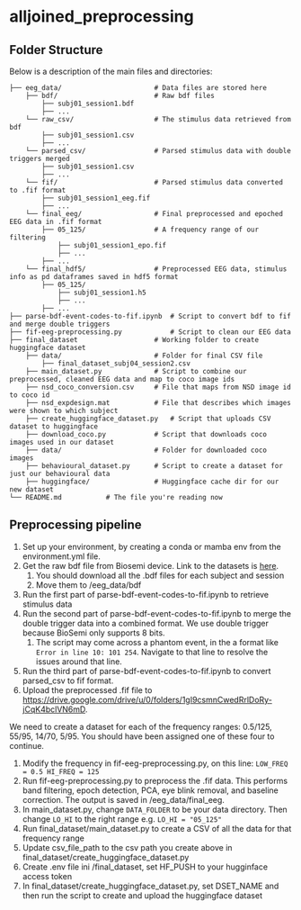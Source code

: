 # alljoined_preprocessing

## Folder Structure

Below is a description of the main files and directories:

    ├── eeg_data/                       # Data files are stored here
        ├── bdf/                        # Raw bdf files
            ├── subj01_session1.bdf
            ├── ...
        └── raw_csv/                    # The stimulus data retrieved from bdf
            ├── subj01_session1.csv
            ├── ...
        └── parsed_csv/                 # Parsed stimulus data with double triggers merged
            ├── subj01_session1.csv
            ├── ...
        └── fif/                        # Parsed stimulus data converted to .fif format
            ├── subj01_session1_eeg.fif
            ├── ...
        └── final_eeg/                  # Final preprocessed and epoched EEG data in .fif format
            ├── 05_125/                 # A frequency range of our filtering
                ├── subj01_session1_epo.fif
                ├── ...
            ├── ...
        └── final_hdf5/                 # Preprocessed EEG data, stimulus info as pd dataframes saved in hdf5 format
            ├── 05_125/
                ├── subj01_session1.h5
                ├── ...
            ├── ...
    ├── parse-bdf-event-codes-to-fif.ipynb  # Script to convert bdf to fif and merge double triggers
    ├── fif-eeg-preprocessing.py            # Script to clean our EEG data
    ├── final_dataset                   # Working folder to create huggingface dataset
        ├── data/                       # Folder for final CSV file
            ├── final_dataset_subj04_session2.csv
        ├── main_dataset.py             # Script to combine our preprocessed, cleaned EEG data and map to coco image ids
        ├── nsd_coco_conversion.csv     # File that maps from NSD image id to coco id
        ├── nsd_expdesign.mat           # File that describes which images were shown to which subject
        ├── create_huggingface_dataset.py   # Script that uploads CSV dataset to huggingface
        ├── download_coco.py            # Script that downloads coco images used in our dataset
        ├── data/                       # Folder for downloaded coco images
        ├── behavioural_dataset.py      # Script to create a dataset for just our behavioural data
        ├── huggingface/                # Huggingface cache dir for our new dataset
    └── README.md           # The file you're reading now

## Preprocessing pipeline

1. Set up your environment, by creating a conda or mamba env from the environment.yml file.
2. Get the raw bdf file from Biosemi device. Link to the datasets is [here](https://drive.google.com/drive/u/0/folders/1yPFhX04nh2EnHBSEAjHyBmnWpP7oJQ21).
   1. You should download all the .bdf files for each subject and session
   2. Move them to /eeg_data/bdf
3. Run the first part of parse-bdf-event-codes-to-fif.ipynb to retrieve stimulus data
4. Run the second part of parse-bdf-event-codes-to-fif.ipynb to merge the double trigger data into a combined format. We use double trigger because BioSemi only supports 8 bits.
   1. The script may come across a phantom event, in the a format like `Error in line 10: 101 254`. Navigate to that line to resolve the issues around that line.
5. Run the third part of parse-bdf-event-codes-to-fif.ipynb to convert parsed_csv to fif format.
6. Upload the preprocessed .fif file to https://drive.google.com/drive/u/0/folders/1gI9csmnCwedRrlDoRy-jCqK4bclVN6mD.

We need to create a dataset for each of the frequency ranges: 0.5/125, 55/95, 14/70, 5/95. You should have been assigned one of these four to continue.

1. Modify the frequency in fif-eeg-preprocessing.py, on this line:
   `LOW_FREQ = 0.5 HI_FREQ = 125`
2. Run fif-eeg-preprocessing.py to preprocess the .fif data. This performs band filtering, epoch detection, PCA, eye blink removal, and baseline correction. The output is saved in /eeg_data/final_eeg.
3. In main_dataset.py, change `DATA_FOLDER` to be your data directory. Then change `LO_HI` to the right range e.g. `LO_HI = "05_125"`
4. Run final_dataset/main_dataset.py to create a CSV of all the data for that frequency range
5. Update csv_file_path to the csv path you create above in final_dataset/create_huggingface_dataset.py
6. Create .env file ini /final_dataset, set HF_PUSH to your hugginface access token
7. In final_dataset/create_huggingface_dataset.py, set DSET_NAME and then run the script to create and upload the huggingface dataset
